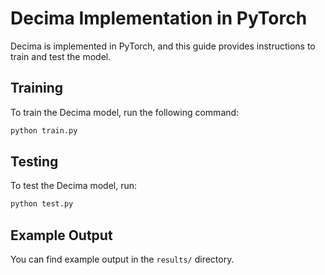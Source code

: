# Decima Implementation in PyTorch

Decima is implemented in PyTorch, and this guide provides instructions to train and test the model.

## Training

To train the Decima model, run the following command:
```bash
python train.py
```

## Testing

To test the Decima model, run:
```bash
python test.py
```

## Example Output

You can find example output in the `results/` directory.
